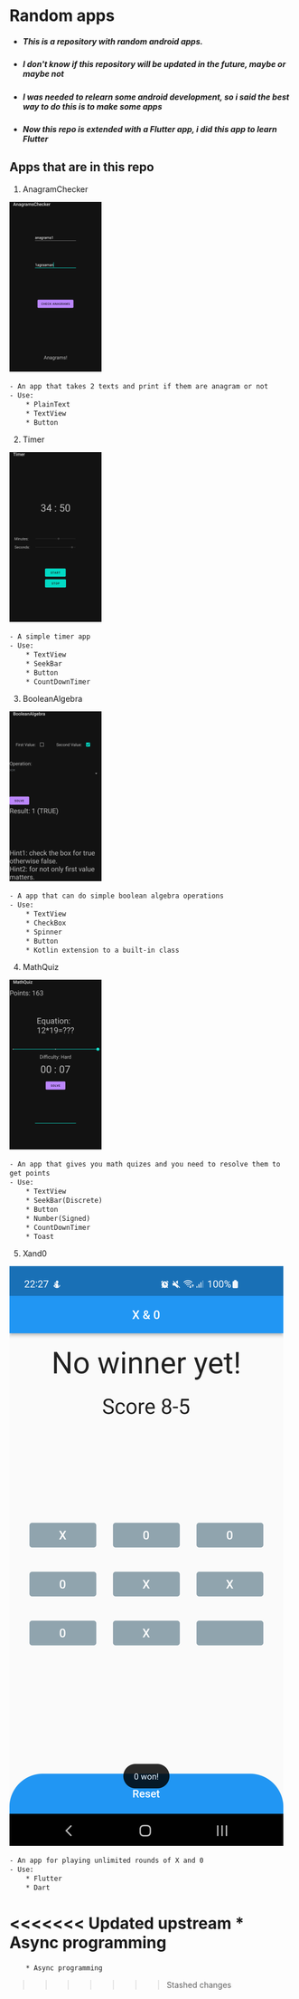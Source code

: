 # Random apps

- ##### This is a repository with random android apps.
- ##### I don't know if this repository will be updated in the future, maybe or maybe not
- ##### I was needed to relearn some android development, so i said the best way to do this is to make some apps
- ##### Now this repo is extended with a Flutter app, i did this app to learn Flutter

## Apps that are in this repo

1. AnagramChecker

![anagrams](images/anagrams_screenshot.png)

    - An app that takes 2 texts and print if them are anagram or not
    - Use: 
        * PlainText
        * TextView
        * Button

2. Timer

![timer](images/timer_screenshot.png)

    - A simple timer app
    - Use: 
        * TextView
        * SeekBar
        * Button
        * CountDownTimer

3. BooleanAlgebra

![algebra](images/algebra_screenshot.png)

    - A app that can do simple boolean algebra operations
    - Use: 
        * TextView
        * CheckBox
        * Spinner
        * Button
        * Kotlin extension to a built-in class

4. MathQuiz

![math](images/math_screenshot.png)

    - An app that gives you math quizes and you need to resolve them to get points
    - Use: 
        * TextView
        * SeekBar(Discrete)
        * Button
        * Number(Signed)
        * CountDownTimer
        * Toast

5. Xand0

![xand0](images/xand0_screenshot.png)

    - An app for playing unlimited rounds of X and 0
    - Use:
        * Flutter
        * Dart
<<<<<<< Updated upstream
        * Async programming
=======
        * Async programming
>>>>>>> Stashed changes
